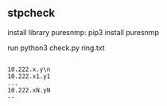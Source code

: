 <h2> stpcheck </h2>
<p>install library puresnmp: pip3 install puresnmp</p>
<p>run python3 check.py ring.txt</p>
<code>
10.222.x.y\n
10.222.x1.y1
...
10.222.xN.yN
--
</code>
